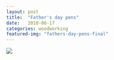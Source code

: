```yaml
---
layout: post
title:  "Father's day pens"
date:   2018-06-17
categories: woodworking
featured-img: "fathers-day-pens-final"
---
```


<img src="https://lh3.googleusercontent.com/rLYD2po0ik0e0kHFOVNNP-nmOCKtkT3muqS0EKR-jptbEuxosS2xJJeHwr7HKzqgyGFvpojj_zKvJt1qMCqjCnGrzQcgEs0CdaDCtmPSYxEaMCSyVUFK640WAehTJyFIBq5t9fLcCBD1cgTN2k21hE7AhDmKQ0qJe1wKcuXvcycd8m0hfvd54DrMw17dcE11tqLCayU0fEYGkuWMQGo_4q7jOga4kMcCsPFgFuHkxL27ZGSG5lpRkAXMD0XfwDSGeSA_WaQHJW_vpr_47rPOX5q5FBf4gRVW_3xTHkgi8lcAzmq7kat2jdJdPkZJF7ceG73eJkGrjkJKe8p9DhPUFGlMLZswFMxaE-QRhJvYXBXx8FRDAbKyX4ZOeILbjKF5VFSblzF3xD2Z-RFoP1xviQZDBXDpbvDe0XB4Riq_bu9VVoNUG7eDV4wcMCNMb4b-AZjuiBr1H-moJd5TAwdy03br7CXn3BUGnQP8m3lA4FdQd5E3X7k1KpUaRVqwjPBlk4JCMCSdTRKVvz2537NGGDuRtSLeJ546T6r0gb6Rl-8Wu6Zzsww2mg3WzhrhMqfL8qFXa8sGoorii76vy-Pc51vkR0si8f-a-ignyzx44nn2RFNr8UDlqPukqHBhv5G_E4AZ56Lmpak4FocuQAWua2K8aG7M9WY_WQ=w1518-h1012-no">